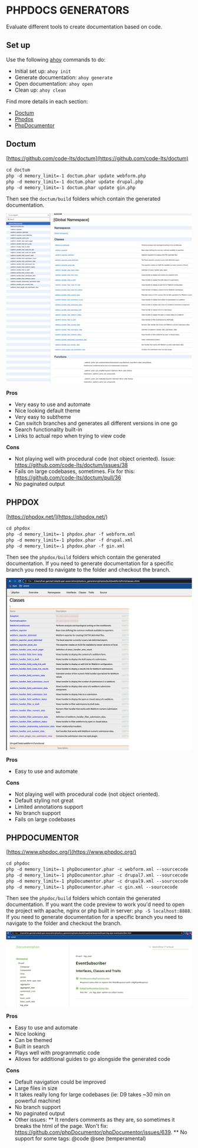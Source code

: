 # PHPDOCS GENERATORS

Evaluate different tools to create documentation based on code.

## Set up

Use the following [ahoy](https://github.com/ahoy-cli/ahoy) commands to do:
* Initial set up: `ahoy init`
* Generate documentation: `ahoy generate`
* Open documentation: `ahoy open`
* Clean up: `ahoy clean`

Find more details in each section:
* [Doctum](#doctum)
* [Phpdox](#phpdox)
* [PhpDocumentor](#phpdoc)


## Doctum

[https://github.com/code-lts/doctum](https://github.com/code-lts/doctum)

```
cd doctum
php -d memory_limit=-1 doctum.phar update webform.php
php -d memory_limit=-1 doctum.phar update drupal.php
php -d memory_limit=-1 doctum.phar update gin.php
```

Then see the `doctum/build` folders which contain the generated documentation.

![Doctum output](/images/doctum.png)

**Pros**
* Very easy to use and automate
* Nice looking default theme
* Very easy to subtheme
* Can switch branches and generates all different versions in one go
* Search functionality built-in
* Links to actual repo when trying to view code

**Cons**
* Not playing well with procedural code (not object oriented). Issue: https://github.com/code-lts/doctum/issues/38
* Fails on large codebases, sometimes. Fix for this: https://github.com/code-lts/doctum/pull/36
* No paginated output


## PHPDOX

[https://phpdox.net/](https://phpdox.net/)

```
cd phpdox
php -d memory_limit=-1 phpdox.phar -f webform.xml
php -d memory_limit=-1 phpdox.phar -f drupal.xml
php -d memory_limit=-1 phpdox.phar -f gin.xml
```

Then see the `phpdox/build` folders which contain the generated documentation.
If you need to generate documentation for a specific branch you need to navigate to the folder and checkout the branch.

![Phpdox output](/images/phpdox.png)

**Pros**
* Easy to use and automate

**Cons**
* Not playing well with procedural code (not object oriented).
* Default styling not great
* Limited annotations support
* No branch support
* Fails on large codebases


## PHPDOCUMENTOR

[https://www.phpdoc.org/](https://www.phpdoc.org/)

```
cd phpdoc
php -d memory_limit=-1 phpDocumentor.phar -c webform.xml --sourcecode
php -d memory_limit=-1 phpDocumentor.phar -c drupal7.xml --sourcecode
php -d memory_limit=-1 phpDocumentor.phar -c drupal9.xml --sourcecode
php -d memory_limit=-1 phpDocumentor.phar -c gin.xml --sourcecode
```

Then see the `phpdoc/build` folders which contain the generated documentation.
If you want the code preview to work you'd need to open the project with apache, nginx or php built in server: `php -S localhost:8888`.
If you need to generate documentation for a specific branch you need to navigate to the folder and checkout the branch.

![Phpdoc output](/images/phpdoc.png)

**Pros**
* Easy to use and automate
* Nice looking
* Can be themed
* Built in search
* Plays well with programmatic code
* Allows for additional guides to go alongside the generated code

**Cons**
* Default navigation could be improved
* Large files in size
* It takes really long for large codebases (ie: D9 takes ~30 min on powerful machine)
* No branch support
* No paginated output
* Other issues:
** It renders comments as they are, so sometimes it breaks the html of the page. Won't fix: https://github.com/phpDocumentor/phpDocumentor/issues/639.
** No support for some tags: @code @see (temperamental)
